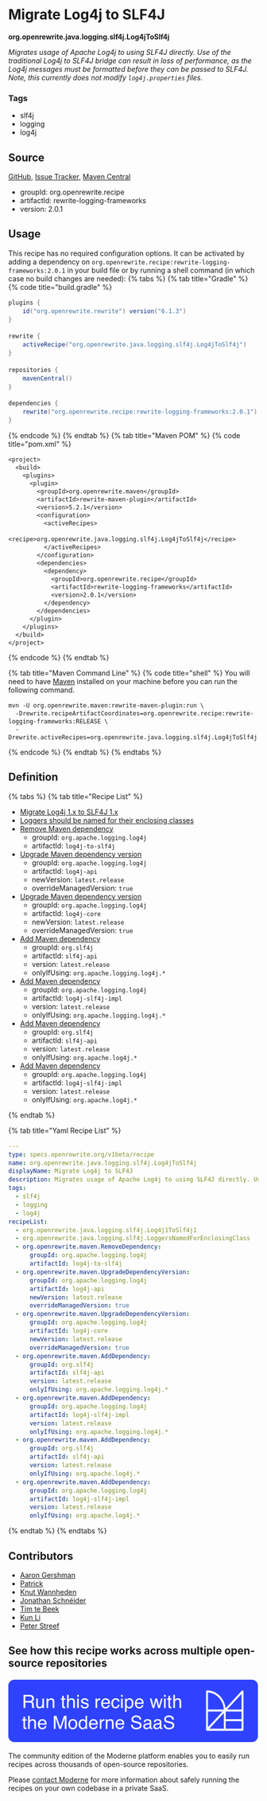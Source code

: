 # Migrate Log4j to SLF4J

**org.openrewrite.java.logging.slf4j.Log4jToSlf4j**

_Migrates usage of Apache Log4j to using SLF4J directly. Use of the traditional Log4j to SLF4J bridge can result in loss of performance, as the Log4j messages must be formatted before they can be passed to SLF4J. Note, this currently does not modify `log4j.properties` files._

### Tags

* slf4j
* logging
* log4j

## Source

[GitHub](https://github.com/openrewrite/rewrite-logging-frameworks/blob/main/src/main/resources/META-INF/rewrite/slf4j.yml), [Issue Tracker](https://github.com/openrewrite/rewrite-logging-frameworks/issues), [Maven Central](https://central.sonatype.com/artifact/org.openrewrite.recipe/rewrite-logging-frameworks/2.0.1/jar)

* groupId: org.openrewrite.recipe
* artifactId: rewrite-logging-frameworks
* version: 2.0.1


## Usage

This recipe has no required configuration options. It can be activated by adding a dependency on `org.openrewrite.recipe:rewrite-logging-frameworks:2.0.1` in your build file or by running a shell command (in which case no build changes are needed): 
{% tabs %}
{% tab title="Gradle" %}
{% code title="build.gradle" %}
```groovy
plugins {
    id("org.openrewrite.rewrite") version("6.1.3")
}

rewrite {
    activeRecipe("org.openrewrite.java.logging.slf4j.Log4jToSlf4j")
}

repositories {
    mavenCentral()
}

dependencies {
    rewrite("org.openrewrite.recipe:rewrite-logging-frameworks:2.0.1")
}
```
{% endcode %}
{% endtab %}
{% tab title="Maven POM" %}
{% code title="pom.xml" %}
```markup
<project>
  <build>
    <plugins>
      <plugin>
        <groupId>org.openrewrite.maven</groupId>
        <artifactId>rewrite-maven-plugin</artifactId>
        <version>5.2.1</version>
        <configuration>
          <activeRecipes>
            <recipe>org.openrewrite.java.logging.slf4j.Log4jToSlf4j</recipe>
          </activeRecipes>
        </configuration>
        <dependencies>
          <dependency>
            <groupId>org.openrewrite.recipe</groupId>
            <artifactId>rewrite-logging-frameworks</artifactId>
            <version>2.0.1</version>
          </dependency>
        </dependencies>
      </plugin>
    </plugins>
  </build>
</project>
```
{% endcode %}
{% endtab %}

{% tab title="Maven Command Line" %}
{% code title="shell" %}
You will need to have [Maven](https://maven.apache.org/download.cgi) installed on your machine before you can run the following command.

```shell
mvn -U org.openrewrite.maven:rewrite-maven-plugin:run \
  -Drewrite.recipeArtifactCoordinates=org.openrewrite.recipe:rewrite-logging-frameworks:RELEASE \
  -Drewrite.activeRecipes=org.openrewrite.java.logging.slf4j.Log4jToSlf4j
```
{% endcode %}
{% endtab %}
{% endtabs %}

## Definition

{% tabs %}
{% tab title="Recipe List" %}
* [Migrate Log4j 1.x to SLF4J 1.x](../../../java/logging/slf4j/log4j1toslf4j1.md)
* [Loggers should be named for their enclosing classes](../../../java/logging/slf4j/loggersnamedforenclosingclass.md)
* [Remove Maven dependency](../../../maven/removedependency.md)
  * groupId: `org.apache.logging.log4j`
  * artifactId: `log4j-to-slf4j`
* [Upgrade Maven dependency version](../../../maven/upgradedependencyversion.md)
  * groupId: `org.apache.logging.log4j`
  * artifactId: `log4j-api`
  * newVersion: `latest.release`
  * overrideManagedVersion: `true`
* [Upgrade Maven dependency version](../../../maven/upgradedependencyversion.md)
  * groupId: `org.apache.logging.log4j`
  * artifactId: `log4j-core`
  * newVersion: `latest.release`
  * overrideManagedVersion: `true`
* [Add Maven dependency](../../../maven/adddependency.md)
  * groupId: `org.slf4j`
  * artifactId: `slf4j-api`
  * version: `latest.release`
  * onlyIfUsing: `org.apache.logging.log4j.*`
* [Add Maven dependency](../../../maven/adddependency.md)
  * groupId: `org.apache.logging.log4j`
  * artifactId: `log4j-slf4j-impl`
  * version: `latest.release`
  * onlyIfUsing: `org.apache.logging.log4j.*`
* [Add Maven dependency](../../../maven/adddependency.md)
  * groupId: `org.slf4j`
  * artifactId: `slf4j-api`
  * version: `latest.release`
  * onlyIfUsing: `org.apache.log4j.*`
* [Add Maven dependency](../../../maven/adddependency.md)
  * groupId: `org.apache.logging.log4j`
  * artifactId: `log4j-slf4j-impl`
  * version: `latest.release`
  * onlyIfUsing: `org.apache.log4j.*`

{% endtab %}

{% tab title="Yaml Recipe List" %}
```yaml
---
type: specs.openrewrite.org/v1beta/recipe
name: org.openrewrite.java.logging.slf4j.Log4jToSlf4j
displayName: Migrate Log4j to SLF4J
description: Migrates usage of Apache Log4j to using SLF4J directly. Use of the traditional Log4j to SLF4J bridge can result in loss of performance, as the Log4j messages must be formatted before they can be passed to SLF4J. Note, this currently does not modify `log4j.properties` files.
tags:
  - slf4j
  - logging
  - log4j
recipeList:
  - org.openrewrite.java.logging.slf4j.Log4j1ToSlf4j1
  - org.openrewrite.java.logging.slf4j.LoggersNamedForEnclosingClass
  - org.openrewrite.maven.RemoveDependency:
      groupId: org.apache.logging.log4j
      artifactId: log4j-to-slf4j
  - org.openrewrite.maven.UpgradeDependencyVersion:
      groupId: org.apache.logging.log4j
      artifactId: log4j-api
      newVersion: latest.release
      overrideManagedVersion: true
  - org.openrewrite.maven.UpgradeDependencyVersion:
      groupId: org.apache.logging.log4j
      artifactId: log4j-core
      newVersion: latest.release
      overrideManagedVersion: true
  - org.openrewrite.maven.AddDependency:
      groupId: org.slf4j
      artifactId: slf4j-api
      version: latest.release
      onlyIfUsing: org.apache.logging.log4j.*
  - org.openrewrite.maven.AddDependency:
      groupId: org.apache.logging.log4j
      artifactId: log4j-slf4j-impl
      version: latest.release
      onlyIfUsing: org.apache.logging.log4j.*
  - org.openrewrite.maven.AddDependency:
      groupId: org.slf4j
      artifactId: slf4j-api
      version: latest.release
      onlyIfUsing: org.apache.log4j.*
  - org.openrewrite.maven.AddDependency:
      groupId: org.apache.logging.log4j
      artifactId: log4j-slf4j-impl
      version: latest.release
      onlyIfUsing: org.apache.log4j.*

```
{% endtab %}
{% endtabs %}

## Contributors
* [Aaron Gershman](5619476+aegershman@users.noreply.github.com)
* [Patrick](patway99@gmail.com)
* [Knut Wannheden](knut@moderne.io)
* [Jonathan Schnéider](jkschneider@gmail.com)
* [Tim te Beek](timtebeek@gmail.com)
* [Kun Li](kun@moderne.io)
* [Peter Streef](p.streef@gmail.com)


## See how this recipe works across multiple open-source repositories

[![Moderne Link Image](/.gitbook/assets/ModerneRecipeButton.png)](https://app.moderne.io/recipes/org.openrewrite.java.logging.slf4j.Log4jToSlf4j)

The community edition of the Moderne platform enables you to easily run recipes across thousands of open-source repositories.

Please [contact Moderne](https://moderne.io/product) for more information about safely running the recipes on your own codebase in a private SaaS.
